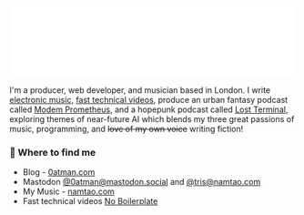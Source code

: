 <div>
	<br>
		<img src="header.svg" width="800" height="120">
	<br>
</div>

I'm a producer, web developer, and musician based in London. I write [electronic music](https://namtao.com), [fast technical videos](https://www.youtube.com/c/NoBoilerplate), produce an urban fantasy podcast called [Modem Prometheus](https://www.modemprometheus.com/), and a hopepunk podcast called [Lost Terminal](https://www.youtube.com/watch?v=p3bDE9kszMc&list=PL95NP4bDITAln7fq-cCqzOFE15UvVthuL&index=2&t=0s), exploring themes of near-future AI which blends my three great passions of music, programming, and ~~love of my own voice~~ writing fiction!

### 📌 Where to find me 
- Blog - [0atman.com](http://0atman.com)
- Mastodon <a rel="me" href="https://mastodon.social/@0atman">@0atman@mastodon.social</a> and <a rel="me" href="https://namtao.com/@tris">@tris@namtao.com</a>
- My Music - [namtao.com](http://namtao.com)
- Fast technical videos [No Boilerplate](https://www.youtube.com/c/NoBoilerplate)


